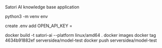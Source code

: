 Satori AI knowledge base application

python3 -m venv env

create .env
add OPEN_API_KEY = 

docker build -t satori-ai --platform linux/amd64 .
docker images
docker tag 4634b91882ef serversidea/model-test
docker push serversidea/model-test
